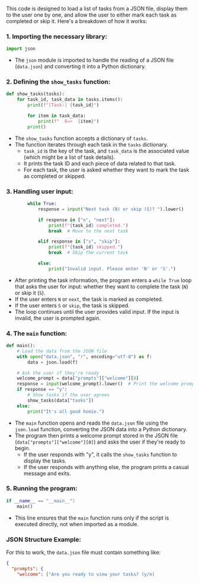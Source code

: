 This code is designed to load a list of tasks from a JSON file, display them to the user one by one, and allow the user to either mark each task as completed or skip it. Here's a breakdown of how it works:

### 1. **Importing the necessary library:**
```python
import json
```
- The `json` module is imported to handle the reading of a JSON file (`data.json`) and converting it into a Python dictionary.

### 2. **Defining the `show_tasks` function:**
```python
def show_tasks(tasks):
    for task_id, task_data in tasks.items():
        print(f"[Task:] {task_id}")

        for item in task_data:
            print(f"  8=>  {item}")
        print()
```
- The `show_tasks` function accepts a dictionary of `tasks`. 
- The function iterates through each task in the `tasks` dictionary.
  - `task_id` is the key of the task, and `task_data` is the associated value (which might be a list of task details).
  - It prints the task ID and each piece of data related to that task.
  - For each task, the user is asked whether they want to mark the task as completed or skipped.

### 3. **Handling user input:**
```python
        while True:
            response = input("Next task (N) or skip (S)? ").lower()

            if response in ["n", "next"]:
                print(f"{task_id} completed.")
                break  # Move to the next task

            elif response in ["s", "skip"]:
                print(f"{task_id} skipped.")
                break  # Skip the current task

            else:
                print("Invalid input. Please enter 'N' or 'S'.")
```
- After printing the task information, the program enters a `while True` loop that asks the user for input: whether they want to complete the task (`N`) or skip it (`S`).
- If the user enters `N` or `next`, the task is marked as completed.
- If the user enters `S` or `skip`, the task is skipped.
- The loop continues until the user provides valid input. If the input is invalid, the user is prompted again.

### 4. **The `main` function:**
```python
def main():
    # Load the data from the JSON file
    with open("data.json", "r", encoding="utf-8") as f:
        data = json.load(f)

    # Ask the user if they're ready
    welcome_prompt = data["prompts"]["welcome"][0]
    response = input(welcome_prompt).lower()  # Print the welcome prompt
    if response == "y":
        # Show tasks if the user agrees
        show_tasks(data["tasks"])
    else:
        print("It's all good homie.")
```
- The `main` function opens and reads the `data.json` file using the `json.load` function, converting the JSON data into a Python dictionary.
- The program then prints a welcome prompt stored in the JSON file (`data["prompts"]["welcome"][0]`) and asks the user if they're ready to begin.
  - If the user responds with "y", it calls the `show_tasks` function to display the tasks.
  - If the user responds with anything else, the program prints a casual message and exits.

### 5. **Running the program:**
```python
if __name__ == "__main__":
    main()
```
- This line ensures that the `main` function runs only if the script is executed directly, not when imported as a module.

### JSON Structure Example:
For this to work, the `data.json` file must contain something like:
```json
{
  "prompts": {
    "welcome": ["Are you ready to view your tasks? (y/n)